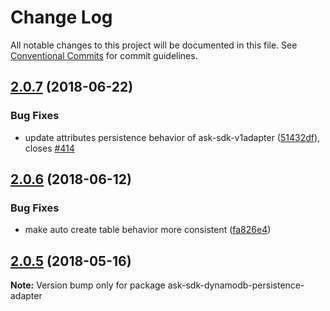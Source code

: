 # Change Log

All notable changes to this project will be documented in this file.
See [Conventional Commits](https://conventionalcommits.org) for commit guidelines.

<a name="2.0.7"></a>
## [2.0.7](https://github.com/alexa/alexa-skills-kit-sdk-for-nodejs/compare/v2.0.6...v2.0.7) (2018-06-22)


### Bug Fixes

* update attributes persistence behavior of ask-sdk-v1adapter ([51432df](https://github.com/alexa/alexa-skills-kit-sdk-for-nodejs/commit/51432df)), closes [#414](https://github.com/alexa/alexa-skills-kit-sdk-for-nodejs/issues/414)




<a name="2.0.6"></a>
## [2.0.6](https://github.com/alexa/alexa-skills-kit-sdk-for-nodejs/compare/v2.0.5...v2.0.6) (2018-06-12)


### Bug Fixes

* make auto create table behavior more consistent ([fa826e4](https://github.com/alexa/alexa-skills-kit-sdk-for-nodejs/commit/fa826e4))




<a name="2.0.5"></a>
## [2.0.5](https://github.com/alexa/alexa-skills-kit-sdk-for-nodejs/compare/v2.0.4...v2.0.5) (2018-05-16)




**Note:** Version bump only for package ask-sdk-dynamodb-persistence-adapter
